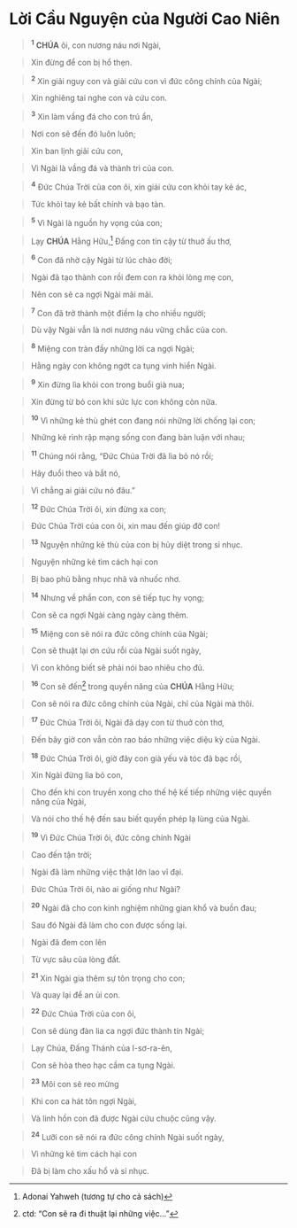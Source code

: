 # Lời Cầu Nguyện của Người Cao Niên

> <sup><b>1</b></sup> **CHÚA** ôi, con nương náu nơi Ngài,
>


> Xin đừng để con bị hổ thẹn.
>


> <sup><b>2</b></sup> Xin giải nguy con và giải cứu con vì đức công chính của Ngài;
>


> Xin nghiêng tai nghe con và cứu con.
>


> <sup><b>3</b></sup> Xin làm vầng đá cho con trú ẩn,
>


> Nơi con sẽ đến đó luôn luôn;
>


> Xin ban lịnh giải cứu con,
>


> Vì Ngài là vầng đá và thành trì của con.
>


> <sup><b>4</b></sup> Đức Chúa Trời của con ôi, xin giải cứu con khỏi tay kẻ ác,
>


> Tức khỏi tay kẻ bất chính và bạo tàn.
>


> <sup><b>5</b></sup> Vì Ngài là nguồn hy vọng của con;
>


> Lạy **CHÚA** Hằng Hữu,[^1-e402d993-17f3-488e-9278-83934831aa88] Đấng con tin cậy từ thuở ấu thơ,
>


> <sup><b>6</b></sup> Con đã nhờ cậy Ngài từ lúc chào đời;
>


> Ngài đã tạo thành con rồi đem con ra khỏi lòng mẹ con,
>


> Nên con sẽ ca ngợi Ngài mãi mãi.
>


> <sup><b>7</b></sup> Con đã trở thành một điềm lạ cho nhiều người;
>


> Dù vậy Ngài vẫn là nơi nương náu vững chắc của con.
>


> <sup><b>8</b></sup> Miệng con tràn đầy những lời ca ngợi Ngài;
>


> Hằng ngày con không ngớt ca tụng vinh hiển Ngài.
>


> <sup><b>9</b></sup> Xin đừng lìa khỏi con trong buổi già nua;
>


> Xin đừng từ bỏ con khi sức lực con không còn nữa.
>


> <sup><b>10</b></sup> Vì những kẻ thù ghét con đang nói những lời chống lại con;
>


> Những kẻ rình rập mạng sống con đang bàn luận với nhau;
>


> <sup><b>11</b></sup> Chúng nói rằng, “Đức Chúa Trời đã lìa bỏ nó rồi;
>


> Hãy đuổi theo và bắt nó,
>


> Vì chẳng ai giải cứu nó đâu.”
>


> <sup><b>12</b></sup> Đức Chúa Trời ôi, xin đừng xa con;
>


> Đức Chúa Trời của con ôi, xin mau đến giúp đỡ con!
>


> <sup><b>13</b></sup> Nguyện những kẻ thù của con bị hủy diệt trong sỉ nhục.
>


> Nguyện những kẻ tìm cách hại con
>


> Bị bao phủ bằng nhục nhã và nhuốc nhơ.
>


> <sup><b>14</b></sup> Nhưng về phần con, con sẽ tiếp tục hy vọng;
>


> Con sẽ ca ngợi Ngài càng ngày càng thêm.
>


> <sup><b>15</b></sup> Miệng con sẽ nói ra đức công chính của Ngài;
>


> Con sẽ thuật lại ơn cứu rỗi của Ngài suốt ngày,
>


> Vì con không biết sẽ phải nói bao nhiêu cho đủ.
>


> <sup><b>16</b></sup> Con sẽ đến[^2-e402d993-17f3-488e-9278-83934831aa88] trong quyền năng của **CHÚA** Hằng Hữu;
>


> Con sẽ nói ra đức công chính của Ngài, chỉ của Ngài mà thôi.
>


> <sup><b>17</b></sup> Đức Chúa Trời ôi, Ngài đã dạy con từ thuở còn thơ,
>


> Đến bây giờ con vẫn còn rao báo những việc diệu kỳ của Ngài.
>


> <sup><b>18</b></sup> Đức Chúa Trời ôi, giờ đây con già yếu và tóc đã bạc rồi,
>


> Xin Ngài đừng lìa bỏ con,
>


> Cho đến khi con truyền xong cho thế hệ kế tiếp những việc quyền năng của Ngài,
>


> Và nói cho thế hệ đến sau biết quyền phép lạ lùng của Ngài.
>


> <sup><b>19</b></sup> Vì Đức Chúa Trời ôi, đức công chính Ngài
>


> Cao đến tận trời;
>


> Ngài đã làm những việc thật lớn lao vĩ đại.
>


> Đức Chúa Trời ôi, nào ai giống như Ngài?
>


> <sup><b>20</b></sup> Ngài đã cho con kinh nghiệm những gian khổ và buồn đau;
>


> Sau đó Ngài đã làm cho con được sống lại.
>


> Ngài đã đem con lên
>


> Từ vực sâu của lòng đất.
>


> <sup><b>21</b></sup> Xin Ngài gia thêm sự tôn trọng cho con;
>


> Và quay lại để an ủi con.
>


> <sup><b>22</b></sup> Đức Chúa Trời của con ôi,
>


> Con sẽ dùng đàn lia ca ngợi đức thành tín Ngài;
>


> Lạy Chúa, Đấng Thánh của I-sơ-ra-ên,
>


> Con sẽ hòa theo hạc cầm ca tụng Ngài.
>


> <sup><b>23</b></sup> Môi con sẽ reo mừng
>


> Khi con ca hát tôn ngợi Ngài,
>


> Và linh hồn con đã được Ngài cứu chuộc cũng vậy.
>


> <sup><b>24</b></sup> Lưỡi con sẽ nói ra đức công chính Ngài suốt ngày,
>


> Vì những kẻ tìm cách hại con
>


> Đã bị làm cho xấu hổ và sỉ nhục.
>

[^1-e402d993-17f3-488e-9278-83934831aa88]: Adonai Yahweh (tương tự cho cả sách)
[^2-e402d993-17f3-488e-9278-83934831aa88]: ctd: “Con sẽ ra đi thuật lại những việc...”